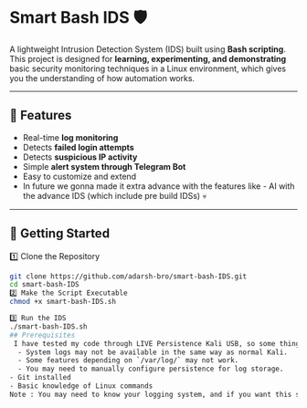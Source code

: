 # Smart Bash IDS 🛡️

A lightweight Intrusion Detection System (IDS) built using **Bash scripting**.  
This project is designed for **learning, experimenting, and demonstrating** basic security monitoring techniques in a Linux environment, which gives you the understanding of how automation works.

---

## 📌 Features
- Real-time **log monitoring**
- Detects **failed login attempts**
- Detects **suspicious IP activity**
- Simple **alert system through Telegram Bot**
- Easy to customize and extend
- In future we gonna made it extra advance with the features like - AI with the advance IDS (which include pre build IDSs) 💀
---

## 🚀 Getting Started

1️⃣ Clone the Repository
```bash
git clone https://github.com/adarsh-bro/smart-bash-IDS.git
cd smart-bash-IDS
2️⃣ Make the Script Executable
chmod +x smart-bash-IDS.sh

3️⃣ Run the IDS
./smart-bash-IDS.sh
## Prerequisites
 I have tested my code through LIVE Persistence Kali USB, so some thing may be change like:  
  - System logs may not be available in the same way as normal Kali.  
  - Some features depending on `/var/log/` may not work.  
  - You may need to manually configure persistence for log storage.  
- Git installed  
- Basic knowledge of Linux commands
Note : You may need to know your logging system, and if you want this script run after start up and every ten minutes like mine then you need to edit your startup with specific command. Because I am using live kali with persistance USB drive that's why my startup tool is "crontab" and I use to edit it with "crontab -e", in the last line I've just pasted "*/10 * * * * /home/kali/Desktop/sentinel-x/sentinel-x.sh >> /home/kali/Desktop/sentinel-x/sentinel-x.log 2>&1"

